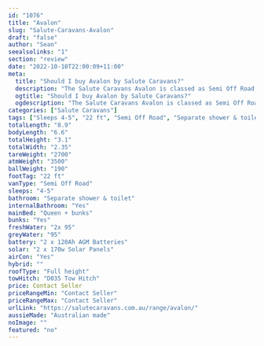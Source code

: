 ```yaml
---
id: "1076"
title: "Avalon"
slug: "Salute-Caravans-Avalon"
draft: "false"
author: "Sean"
seealsolinks: "1"
section: "review"
date: "2022-10-10T22:00:09+11:00"
meta:
  title: "Should I buy Avalon by Salute Caravans?"
  description: "The Salute Caravans Avalon is classed as Semi Off Road, and sleeps 4-5 people. It is Australian made and comes in at 22 ft. It generally has Separate shower & toilet."
  ogtitle: "Should I buy Avalon by Salute Caravans?"
  ogdescription: "The Salute Caravans Avalon is classed as Semi Off Road, and sleeps 4-5 people. It is Australian made and comes in at 22 ft. It generally has Separate shower & toilet."
categories: ["Salute Caravans"]
tags: ["Sleeps 4-5", "22 ft", "Semi Off Road", "Separate shower & toilet", "Full height", "Price Unknown", "Australian made"]
totalLength: "8.9"
bodyLength: "6.6"
totalHeight: "3.1"
totalWidth: "2.35"
tareWeight: "2700"
atmWeight: "3500"
ballWeight: "190"
footTag: "22 ft"
vanType: "Semi Off Road"
sleeps: "4-5"
bathroom: "Separate shower & toilet"
internalBathroom: "Yes"
mainBed: "Queen + bunks"
bunks: "Yes"
freshWater: "2x 95"
greyWater: "95"
battery: "2 x 120Ah AGM Batteries"
solar: "2 x 170w Solar Panels"
airCon: "Yes"
hybrid: ""
roofType: "Full height"
towHitch: "D035 Tow Hitch"
price: Contact Seller
priceRangeMin: "Contact Seller"
priceRangeMax: "Contact Seller"
urlLink: "https://salutecaravans.com.au/range/avalon/"
aussieMade: "Australian made"
noImage: ""
featured: "no"
---
```

